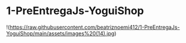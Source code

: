 # 1-PreEntregaJs-YoguiShop
!(https://raw.githubusercontent.com/beatriznoemi412/1-PreEntregaJs-YoguiShop/main/assets/images%20(14).jpg)
